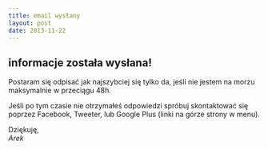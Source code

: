 ```yaml
---
title: email wysłany
layout: post
date: 2013-11-22
---
```


informacje została wysłana!
---------------------

Postaram się odpisać jak najszybciej się tylko da, jeśli nie jestem na morzu maksymalnie w przeciągu 48h.

Jeśli po tym czasie nie otrzymałeś odpowiedzi spróbuj skontaktować się poprzez Facebook, Tweeter, lub Google Plus (linki na górze strony w menu).
 
Dziękuję,  
*Arek*